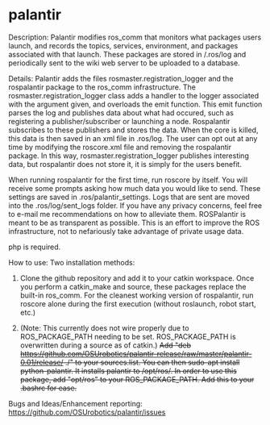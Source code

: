 palantir
=========

Description:
Palantir modifies ros_comm that monitors what packages users launch, and records the topics, services, environment, and packages associated with that launch. These packages are stored in /.ros/log and periodically sent to the wiki web server to be uploaded to a database.

Details:
Palantir adds the files rosmaster.registration_logger and the rospalantir package to the ros_comm infrastructure. The rosmaster.registration_logger class adds a handler to the logger associated with the argument given, and overloads the emit function. This emit function parses the log and publishes data about what had occured, such as registering a publisher/subscriber or launching a node. Rospalantir subscribes to these publishers and stores the data. When the core is killed, this data is then saved in an xml file in .ros/log. The user can opt out at any time by modifying the roscore.xml file and removing the rospalantir package. In this way, rosmaster.registration_logger publishes interesting data, but rospalantir does not store it, it is simply for the users benefit.

When running rospalantir for the first time, run roscore by itself. You will receive some prompts asking how much data you would like to send. These settings are saved in .ros/palantir_settings. Logs that are sent are moved into the .ros/log/sent_logs folder. If you have any privacy concerns, feel free to e-mail me recommendations on how to alleviate them. ROSPalantir is meant to be as transparent as possible. This is an effort to improve the ROS infrastructure, not to nefariously take advantage of private usage data.

php is required.

How to use: 
Two installation methods:

1. Clone the github repository and add it to your catkin workspace. Once you perform a catkin_make and source, these packages replace the built-in ros_comm. For the cleanest working version of rospalantir, run roscore alone during the first execution (without roslaunch, robot start, etc.)

2. (Note: This currently does not wire properly due to ROS_PACKAGE_PATH needing to be set. ROS_PACKAGE_PATH is overwritten during a source as of catkin.) ~~Add "deb https://github.com/OSUrobotics/palantir-release/raw/master/palantir-0.01/release/ ./" to your sources.list. You can then sudo-apt install python-palantir. It installs palantir to /opt/ros/. In order to use this package, add "opt/ros" to your ROS_PACKAGE_PATH. Add this to your .bashrc for ease.~~

Bugs and Ideas/Enhancement reporting: https://github.com/OSUrobotics/palantir/issues

